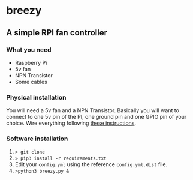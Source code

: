 # breezy

## A simple RPI fan controller

### What you need

- Raspberry Pi
- 5v fan
- NPN Transistor
- Some cables

### Physical installation

You will need a 5v fan and a NPN Transistor. Basically you will want to connect to one 5v pin of the PI, one ground pin and one GPIO pin of your choice. Wire everything following [these instructions](https://hackernoon.com/how-to-control-a-fan-to-cool-the-cpu-of-your-raspberrypi-3313b6e7f92c).

### Software installation

1) `> git clone`
2) `> pip3 install -r requirements.txt`
3) Edit your `config.yml` using the reference `config.yml.dist` file.
4) `>python3 breezy.py &`